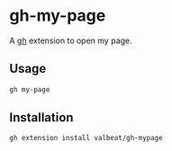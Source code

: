 # gh-my-page

A [gh](https://github.com/cli/cli) extension to open my page.

## Usage

```sh
gh my-page
```

## Installation

```sh
gh extension install valbeat/gh-mypage
```


